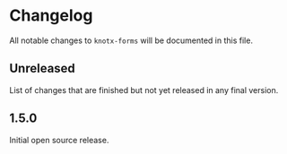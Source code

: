 # Changelog
All notable changes to `knotx-forms` will be documented in this file.

## Unreleased
List of changes that are finished but not yet released in any final version.

## 1.5.0
Initial open source release.
